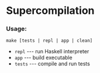 # Supercompilation

### Usage:  
  `make [tests | repl | app | clean]`  
- `repl` --- run Haskell interpreter  
- `app` --- build executable
- `tests` --- compile and run tests
